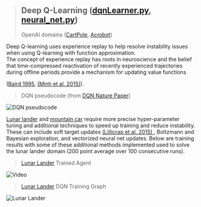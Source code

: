 > ## Deep Q-Learning (<a href="https://github.com/jlm429/RL/blob/master/dqn/dqnLearner.py">dqnLearner.py</a>, <a href="https://github.com/jlm429/RL/blob/master/dqn/neural_net.py">neural_net.py</a>)  
> OpenAI domains (<a href="https://gym.openai.com/envs/CartPole-v0/">CartPole</a>, <a href="https://gym.openai.com/envs/Acrobot-v1/">Acrobot</a>)

Deep Q-learning uses experience replay to help resolve instability issues when using Q-learning with function approximation.  
The concept of experience replay has roots in neuroscience and the belief that time-compressed reactivation of recently experienced 
trajectories during offline periods provide a mechanism for updating value functions 

(<a href="http://www.leemon.com/papers/1995b.pdf">Baird 1995</a>, <a href="https://storage.googleapis.com/deepmind-media/dqn/DQNNaturePaper.pdf"> (Minh et al. 2015)</a>). 

>DQN pseudocode (from <a href="https://storage.googleapis.com/deepmind-media/dqn/DQNNaturePaper.pdf"> DQN Nature Paper</a>)

![DQN pseudocode](https://github.com/jlm429/RL/blob/master/images/dqnpseudocode.PNG)

<a href="https://gym.openai.com/envs/LunarLander-v2/">Lunar lander</a> and 
<a href="https://gym.openai.com/envs/MountainCarContinuous-v0/"> mountain car</a> require more precise hyper-parameter tuning and
additional techniques to speed up training and reduce instability.  These can include soft target updates 
<a href="https://arxiv.org/pdf/1509.02971.pdf"> (Lillicrap et al. 2015) </a>, Boltzmann and Bayesian exploration, and 
vectorized neural net updates.  Below are training results with some of these additional methods implemented used
to solve the lunar lander domain (200 point average over 100 consecutive runs).   

><a href="https://gym.openai.com/envs/LunarLander-v2/"> Lunar Lander</a> Trained Agent

![Video](https://github.com/jlm429/RL/blob/master/images/lunar_lander.gif)

><a href="https://gym.openai.com/envs/LunarLander-v2/"> Lunar Lander</a> DQN Training Graph  

![Lunar Lander](https://github.com/jlm429/RL/blob/master/images/lunarlander.PNG)

